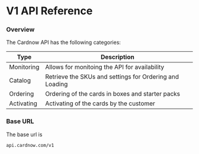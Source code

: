 # V1 API Reference

### Overview

The Cardnow API has the following categories:

|Type|Description |
|---|---|
|Monitoring|Allows for monitoing the API for availability
|Catalog|Retrieve the SKUs and settings for Ordering and Loading|
|Ordering|Ordering of the cards in boxes and starter packs|
|Activating|Activating of the cards by the customer|


### Base URL

The base url is 

`api.cardnow.com/v1`

